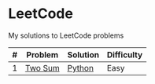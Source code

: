 # LeetCode
My solutions to LeetCode problems

| # | Problem | Solution | Difficulty |
|---| ------- | -------- | ---------- |
| 1 | [Two Sum](https://leetcode.com/problems/two-sum/) | [Python](https://github.com/kmawhinney/leetcode/blob/main/solutions/python/twosum.py) | Easy |
